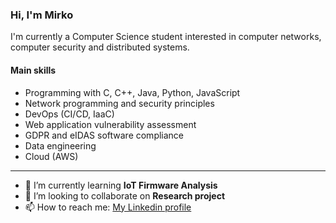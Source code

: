 ### Hi, I'm Mirko
I'm currently a Computer Science student interested in computer networks, computer security and distributed systems.

#### Main skills
- Programming with C, C++, Java, Python, JavaScript
- Network programming and security principles
- DevOps (CI/CD, IaaC)
- Web application vulnerability assessment
- GDPR and eIDAS software compliance
- Data engineering
- Cloud (AWS)

---

<!-- - 🔭 I’m currently working on -->
- 🌱 I’m currently learning **IoT Firmware Analysis**
- 👯 I’m looking to collaborate on **Research project**
- 📫 How to reach me: <a href="https://www.linkedin.com/in/mirkomangano/">My Linkedin profile</a>

